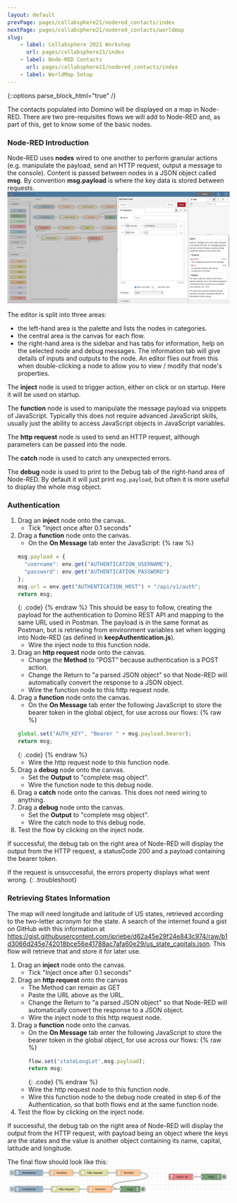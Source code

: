 ```yaml
---
layout: default
prevPage: pages/collabsphere21/nodered_contacts/index
nextPage: pages/collabsphere21/nodered_contacts/worldmap
slug:
    - label: Collabsphere 2021 Workshop
      url: pages/collabsphere21/index
    - label: Node-RED Contacts
      url: pages/collabsphere21/nodered_contacts/index
    - label: WorldMap Setup
---
```


{::options parse_block_html="true" /}

The contacts populated into Domino will be displayed on a map in Node-RED. There are two pre-requisites flows we will add to Node-RED and, as part of this, get to know some of the basic nodes.

### Node-RED Introduction
Node-RED uses **nodes** wired to one another to perform granular actions (e.g. manipulate the payload, send an HTTP request, output a message to the console). Content is passed between nodes in a JSON object called **msg**. By convention **msg.payload** is where the key data is stored between requests.
![Node-RED](../images/nodered_contacts/nodered.png)

The editor is split into three areas:
- the left-hand area is the palette and lists the nodes in categories.
- the central area is the canvas for each flow.
- the right-hand area is the sidebar and has tabs for information, help on the selected node and debug messages. The information tab will give details of inputs and outputs to the node. An editor flies out from this when double-clicking a node to allow you to view / modify that node's properties.

The **inject** node is used to trigger action, either on click or on startup. Here it will be used on startup.

The **function** node is used to manipulate the message payload via snippets of JavaScript. Typically this does not require advanced JavaScript skills, usually just the ability to access JavaScript objects in JavaScript variables.

The **http request** node is used to send an HTTP request, although parameters can be passed into the node.

The **catch** node is used to catch any unexpected errors.

The **debug** node is used to print to the Debug tab of the right-hand area of Node-RED. By default it will just print `msg.payload`, but often it is more useful to display the whole msg object.

### Authentication

1. Drag an **inject** node onto the canvas.
   - Tick "Inject once after 0.1 seconds"
2. Drag a **function** node onto the canvas.
   - On the **On Message** tab enter the JavaScript:
    {% raw %}
    ~~~js
    msg.payload = {
      "username": env.get("AUTHENTICATION_USERNAME"),
      "password": env.get("AUTHENTICATION_PASSWORD")
    };
    msg.url = env.get("AUTHENTICATION_HOST") + "/api/v1/auth";
    return msg;
    ~~~
    {: .code}
    {% endraw %}
    This should be easy to follow, creating the payload for the authentication to Domino REST API and mapping to the same URL used in Postman. The payload is in the same format as Postman, but is retrieving from environment variables set when logging into Node-RED (as defined in **keepAuthentication.js**).
    - Wire the inject node to this function node.
3. Drag an **http request** node onto the canvas.
   - Change the **Method** to "POST" because authentication is a POST action.
   - Change the Return to "a parsed JSON object" so that Node-RED will automatically convert the response to a JSON object.
   - Wire the function node to this http request node.
4. Drag a **function** node onto the canvas.
   - On the **On Message** tab enter the following JavaScript to store the bearer token in the global object, for use across our flows:
     {% raw %}
    ~~~js
    global.set("AUTH_KEY", "Bearer " + msg.payload.bearer);
    return msg;
    ~~~
    {: .code}
    {% endraw %}
   - Wire the http request node to this function node.
5. Drag a **debug** node onto the canvas.
   - Set the **Output** to "complete msg object".
   - Wire the function node to this debug node.
6. Drag a **catch** node onto the canvas. This does not need wiring to anything.
7. Drag a **debug** node onto the canvas.
   - Set the **Output** to "complete msg object".
   - Wire the catch node to this debug node.
8. Test the flow by clicking on the inject node.

If successful, the debug tab on the right area of Node-RED will display the output from the HTTP request, a statusCode 200 and a payload containing the bearer token.

If the request is unsuccessful, the errors property displays what went wrong.
{: .troubleshoot}

### Retrieving States Information

The map will need longitude and latitude of US states, retrieved according to the two-letter acronym for the state. A search of the internet found a gist on GitHub with this information at https://gist.githubusercontent.com/jpriebe/d62a45e29f24e843c974/raw/b1d3066d245e742018bce56e41788ac7afa60e29/us_state_capitals.json. This flow will retrieve that and store it for later use.

1. Drag an **inject** node onto the canvas.
   - Tick "Inject once after 0.1 seconds"
2. Drag an **http request** onto the canvas
   - The Method can remain as GET
   - Paste the URL above as the URL.
   - Change the Return to "a parsed JSON object" so that Node-RED will automatically convert the response to a JSON object.
   - Wire the inject node to this http request node.
3. Drag a **function** node onto the canvas.
   - On the **On Message** tab enter the following JavaScript to store the bearer token in the global object, for use across our flows:
     {% raw %}
     ~~~js
     flow.set('stateLongLat',msg.payload);
     return msg;
     ~~~
     {: .code}
     {% endraw %}
   - Wire the http request node to this function node.
   - Wire this function node to the debug node created in step 6 of the Authentication, so that both flows end at the same function node.
4. Test the flow by clicking on the inject node.

If successful, the debug tab on the right area of Node-RED will display the output from the HTTP request, with payload being an object where the keys are the states and the value is another object containing its name, capital, latitude and longitude.

The final flow should look like this:
![Setup Flow](../images/nodered_contacts/setup_flow.png)
